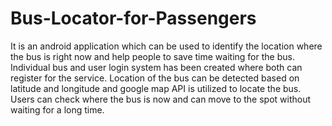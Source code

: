 # Bus-Locator-for-Passengers

It is an android application which can be used to identify the location where the bus is right now and help people to save time waiting for the bus. Individual bus and user login system has been created where both can register for the service. Location of the bus can be detected based on latitude and longitude and google map API is utilized to locate the bus. Users can check where the bus is now and can move to the spot without waiting for a long time. 
